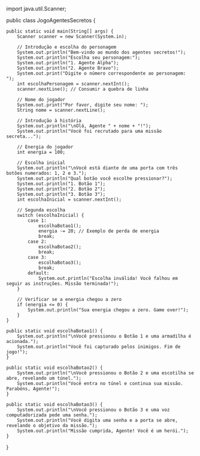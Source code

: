 import java.util.Scanner;

public class JogoAgentesSecretos {

    public static void main(String[] args) {
        Scanner scanner = new Scanner(System.in);

        // Introdução e escolha do personagem
        System.out.println("Bem-vindo ao mundo dos agentes secretos!");
        System.out.println("Escolha seu personagem:");
        System.out.println("1. Agente Alpha");
        System.out.println("2. Agente Bravo");
        System.out.print("Digite o número correspondente ao personagem: ");
        int escolhaPersonagem = scanner.nextInt();
        scanner.nextLine(); // Consumir a quebra de linha

        // Nome do jogador
        System.out.print("Por favor, digite seu nome: ");
        String nome = scanner.nextLine();

        // Introdução à história
        System.out.println("\nOlá, Agente " + nome + "!");
        System.out.println("Você foi recrutado para uma missão secreta...");

        // Energia do jogador
        int energia = 100;

        // Escolha inicial
        System.out.println("\nVocê está diante de uma porta com três botões numerados: 1, 2 e 3.");
        System.out.println("Qual botão você escolhe pressionar?");
        System.out.println("1. Botão 1");
        System.out.println("2. Botão 2");
        System.out.println("3. Botão 3");
        int escolhaInicial = scanner.nextInt();

        // Segunda escolha
        switch (escolhaInicial) {
            case 1:
                escolhaBotao1();
                energia -= 20; // Exemplo de perda de energia
                break;
            case 2:
                escolhaBotao2();
                break;
            case 3:
                escolhaBotao3();
                break;
            default:
                System.out.println("Escolha inválida! Você falhou em seguir as instruções. Missão terminada!");
        }

        // Verificar se a energia chegou a zero
        if (energia <= 0) {
            System.out.println("Sua energia chegou a zero. Game over!");
        }
    }

    public static void escolhaBotao1() {
        System.out.println("\nVocê pressionou o Botão 1 e uma armadilha é acionada.");
        System.out.println("Você foi capturado pelos inimigos. Fim de jogo!");
    }

    public static void escolhaBotao2() {
        System.out.println("\nVocê pressionou o Botão 2 e uma escotilha se abre, revelando um túnel.");
        System.out.println("Você entra no túnel e continua sua missão. Parabéns, Agente!");
    }

    public static void escolhaBotao3() {
        System.out.println("\nVocê pressionou o Botão 3 e uma voz computadorizada pede uma senha.");
        System.out.println("Você digita uma senha e a porta se abre, revelando o objetivo da missão.");
        System.out.println("Missão cumprida, Agente! Você é um herói.");
    }
}
